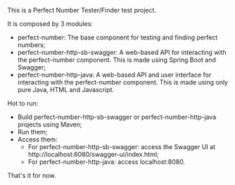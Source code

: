 This is a Perfect Number Tester/Finder test project.

It is composed by 3 modules:
- perfect-number: The base component for testing and finding perfect numbers;
- perfect-number-http-sb-swagger: A web-based API for interacting with the perfect-number component. This is made using Spring Boot and Swagger;
- perfect-number-http-java: A web-based API and user interface for interacting with the perfect-number component. This is made using only pure Java, HTML and Javascript.

Hot to run:
- Build perfect-number-http-sb-swagger or perfect-number-http-java projects using Maven;
- Run them;
- Access them:
  - For perfect-number-http-sb-swagger: access the Swagger UI at http://localhost:8080/swagger-ui/index.html;
  - For perfect-number-http-java: access localhost:8080.
 
That's it for now.
